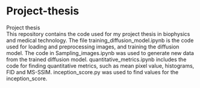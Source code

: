 # Project-thesis
Project thesis  
This repository contains the code used for my project thesis in biophysics and medical technology. The file training_diffusion_model.ipynb is the code used for loading and preprocessing images, and training the diffusion model. The code in Sampling_images.ipynb was used to generate new data from the trained diffusion model. quantitative_metrics.ipynb includes the code for finding quantitative metrics, such as mean pixel value, histograms, FID and MS-SSIM.  inception_score.py was used to find values for the inception_score. 
